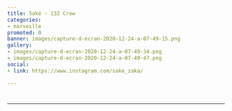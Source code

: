 ```yaml
---
title: Saké - 132 Crew
categories:
- marseille
promoted: 0
banner: images/capture-d-ecran-2020-12-24-a-07-49-15.png
gallery:
- images/capture-d-ecran-2020-12-24-a-07-49-34.png
- images/capture-d-ecran-2020-12-24-a-07-49-47.png
social:
- link: https://www.instagram.com/sake_zaka/

---
```

# 

***